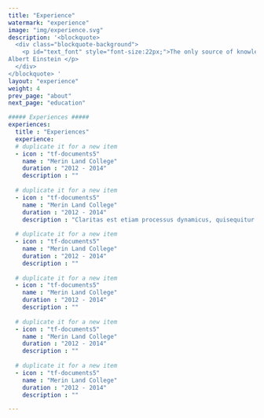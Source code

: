 ```yaml
---
title: "Experience"
watermark: "experience"
image: "img/experience.svg"
description: '<blockquote>
  <div class="blockquote-background"> 
    <p id="text_font" style="font-size:22px;">The only source of knowledge is experience.<br> &#8212;
Albert Einstein </p>
  </div>
</blockquote> '
layout: "experience"
weight: 4
prev_page: "about"
next_page: "education"

##### Experiences #####
experiences:
  title : "Experiences"
  experience:
  # duplicate it for a new item
  - icon : "tf-documents5"
    name : "Merin Land College"
    duration : "2012 - 2014"
    description : ""
    
  # duplicate it for a new item
  - icon : "tf-documents5"
    name : "Merin Land College"
    duration : "2012 - 2014"
    description : "Claritas est etiam processus dynamicus, quisequitur mutationem consuetudium lectorum. Claritas est etiam processus dynamicus, qui sequitur mutationem consuetudium lectorum.Claritas est etiam processus dynamicus, qui sequitur mutationem consuetudium lectorum.Claritas est etiam processus dynamicus, qui equitur mutationem consuetudium lectorum.Claritas est etiam processus dynamicus, qui equitur mutationem consuetudium lectorum.Claritas est etiam processus dynamicus, quisequitur mutationem consuetudium lectorum.Claritas est etiam processus dynamicus, qui sequitur mutationem consuetudium lectorum.."
    
  # duplicate it for a new item
  - icon : "tf-documents5"
    name : "Merin Land College"
    duration : "2012 - 2014"
    description : ""
    
  # duplicate it for a new item
  - icon : "tf-documents5"
    name : "Merin Land College"
    duration : "2012 - 2014"
    description : ""
    
  # duplicate it for a new item
  - icon : "tf-documents5"
    name : "Merin Land College"
    duration : "2012 - 2014"
    description : ""
    
  # duplicate it for a new item
  - icon : "tf-documents5"
    name : "Merin Land College"
    duration : "2012 - 2014"
    description : ""

---
```

